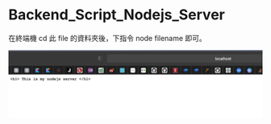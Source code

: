 # Backend_Script_Nodejs_Server

在終端機 cd 此 file 的資料夾後，下指令 node filename 即可。

![](https://raw.githubusercontent.com/QueenieCplusplus/Backend_Script_Nodejs_Server/main/output.png)
